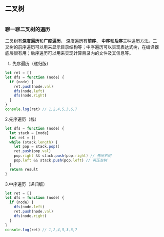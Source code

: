 ## 二叉树

<img :src="$withBase('/assets/full_binary_tree.gif')"  width="50%">

### 聊一聊二叉树的遍历

二叉树有**深度遍历**和**广度遍历**， 深度遍历有**前序**、 **中序**和**后序**三种遍历方法。二叉树的前序遍历可以用来显示目录结构等；中序遍历可以实现表达式树，在编译器底层很有用；后序遍历可以用来实现计算目录内的文件及其信息等。

  1. 先序遍历（递归版）

  ```js
  let ret = []
  let dfs = function (node) {
    if (node) {
      ret.push(node.val)
      dfs(node.left)
      dfs(node.right)
    }
  }
  console.log(ret) // 1,2,4,5,3,6,7
  ```

  2.先序遍历（栈）

  ```js
  let dfs = function (node) {
    let stack = [node]
    let ret = []
    while (stack.length) {
      let pop = stack.pop()
      ret.push(pop.val)
      pop.right && stack.push(pop.right) // 先压右树
      pop.left && stack.push(pop.left) // 再压左树
    }
    return result
  }
  ```

  3.中序遍历（递归版）

  ```js
  let ret = []
  let dfs = function (node) {
    if (node) {
      dfs(node.left)
      ret.push(node.val)
      dfs(node.right)
    }
  }
  console.log(ret) // 1,2,4,5,3,6,7
  ```